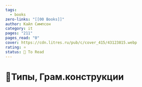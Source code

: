 ```yaml
---
tags:
  - books
zero-links: "[[00 Books]]"
author: Кайл Симпсон
category: it
pages: "211"
pages_read: "0"
cover: https://cdn.litres.ru/pub/c/cover_415/43123815.webp
rating: ⭐
status: 📌 To Read
---
```

# 📔Типы, Грам.конструкции